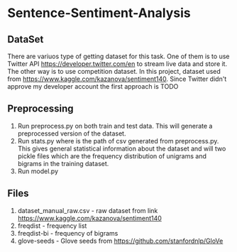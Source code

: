 # Sentence-Sentiment-Analysis

## DataSet
There are variuos type of getting dataset for this task. One of them is to use Twitter API https://developer.twitter.com/en to stream live data and store it. The other way is to use competition dataset. In this project, dataset used from https://www.kaggle.com/kazanova/sentiment140. Since Twitter didn't approve my developer account the first approach is TODO 

## Preprocessing 
1) Run preprocess.py <raw-csv-path> on both train and test data. This will generate a preprocessed version of the dataset.
2) Run stats.py <preprocessed-csv-path> where <preprocessed-csv-path> is the path of csv generated from preprocess.py. This gives general statistical information about the dataset and will two pickle files which are the frequency distribution of unigrams and bigrams in the training dataset.
3) Run model.py
  
## Files
1) dataset_manual_raw.csv - raw dataset from link https://www.kaggle.com/kazanova/sentiment140
2) freqdist - frequency list 
3) freqdist-bi - frequency of bigrams  
4) glove-seeds - Glove seeds from https://github.com/stanfordnlp/GloVe

